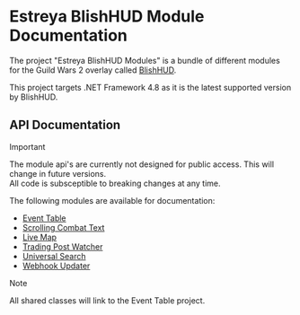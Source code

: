 # Estreya BlishHUD Module Documentation
The project "Estreya BlishHUD Modules" is a bundle of different modules for the Guild Wars 2 overlay called [BlishHUD](https://blishhud.com/).

This project targets .NET Framework 4.8 as it is the latest supported version by BlishHUD.

## API Documentation
> [!IMPORTANT]
> The module api's are currently not designed for public access. This will change in future versions.<br/>
> All code is subsceptible to breaking changes at any time.

The following modules are available for documentation:
- [Event Table](xref:Estreya.BlishHUD.EventTable)
- [Scrolling Combat Text](xref:Estreya.BlishHUD.ScrollingCombatText)
- [Live Map](xref:Estreya.BlishHUD.LiveMap)
- [Trading Post Watcher](xref:Estreya.BlishHUD.TradingPostWatcher)
- [Universal Search](xref:Estreya.BlishHUD.UniversalSearch)
- [Webhook Updater](xref:Estreya.BlishHUD.WebhookUpdater)

> [!NOTE]
> All shared classes will link to the Event Table project.